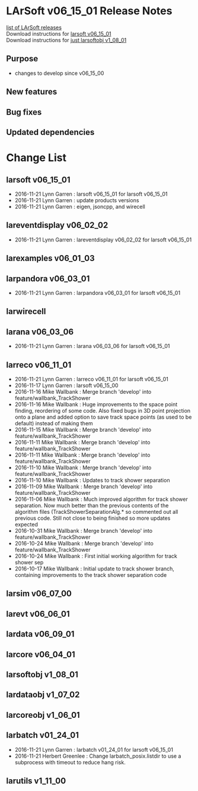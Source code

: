 # LArSoft v06_15_01 Release Notes



[list of LArSoft releases](LArSoft_release_list)  
Download instructions for [larsoft v06_15_01](http://scisoft.fnal.gov/scisoft/bundles/larsoft/v06_15_01/larsoft-v06_15_01.html)  
Download instructions for [just larsoftobj v1_08_01](http://scisoft.fnal.gov/scisoft/bundles/larsoftobj/v1_08_01/larsoftobj-v1_08_01.html)

## Purpose

-   changes to develop since v06_15_00

## New features

## Bug fixes

## Updated dependencies

# Change List

## larsoft v06_15_01

-   2016-11-21 Lynn Garren : larsoft v06_15_01 for larsoft v06_15_01
-   2016-11-21 Lynn Garren : update products versions
-   2016-11-21 Lynn Garren : eigen, jsoncpp, and wirecell

## lareventdisplay v06_02_02

-   2016-11-21 Lynn Garren : lareventdisplay v06_02_02 for larsoft v06_15_01

## larexamples v06_01_03

## larpandora v06_03_01

-   2016-11-21 Lynn Garren : larpandora v06_03_01 for larsoft v06_15_01

## larwirecell

## larana v06_03_06

-   2016-11-21 Lynn Garren : larana v06_03_06 for larsoft v06_15_01

## larreco v06_11_01

-   2016-11-21 Lynn Garren : larreco v06_11_01 for larsoft v06_15_01
-   2016-11-17 Lynn Garren : larsoft v06_15_00
-   2016-11-16 Mike Wallbank : Merge branch 'develop' into feature/wallbank_TrackShower
-   2016-11-16 Mike Wallbank : Huge improvements to the space point finding, reordering of some code. Also fixed bugs in 3D point projection onto a plane and added option to save track space points (as used to be default) instead of making them
-   2016-11-15 Mike Wallbank : Merge branch 'develop' into feature/wallbank_TrackShower
-   2016-11-11 Mike Wallbank : Merge branch 'develop' into feature/wallbank_TrackShower
-   2016-11-11 Mike Wallbank : Merge branch 'develop' into feature/wallbank_TrackShower
-   2016-11-10 Mike Wallbank : Merge branch 'develop' into feature/wallbank_TrackShower
-   2016-11-10 Mike Wallbank : Updates to track shower separation
-   2016-11-09 Mike Wallbank : Merge branch 'develop' into feature/wallbank_TrackShower
-   2016-11-06 Mike Wallbank : Much improved algorithm for track shower separation. Now much better than the previous contents of the algorithm files (TrackShowerSeparationAlg.\* so commented out all previous code. Still not close to being finished so more updates expected
-   2016-10-31 Mike Wallbank : Merge branch 'develop' into feature/wallbank_TrackShower
-   2016-10-24 Mike Wallbank : Merge branch 'develop' into feature/wallbank_TrackShower
-   2016-10-24 Mike Wallbank : First initial working algorithm for track shower sep
-   2016-10-17 Mike Wallbank : Initial update to track shower branch, containing improvements to the track shower separation code

## larsim v06_07_00

## larevt v06_06_01

## lardata v06_09_01

## larcore v06_04_01

## larsoftobj v1_08_01

## lardataobj v1_07_02

## larcoreobj v1_06_01

## larbatch v01_24_01

-   2016-11-21 Lynn Garren : larbatch v01_24_01 for larsoft v06_15_01
-   2016-11-21 Herbert Greenlee : Change larbatch_posix.listdir to use a subprocess with timeout to reduce hang risk.

## larutils v1_11_00

